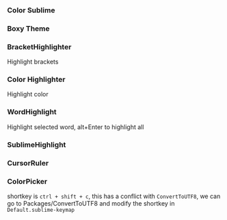 
### Color Sublime

### Boxy Theme

### BracketHighlighter
Highlight brackets

### Color Highlighter
Highlight color

### WordHighlight
Highlight selected word, alt+Enter to highlight all

### SublimeHighlight

### CursorRuler

### ColorPicker
shortkey is `ctrl + shift + c`, this has a conflict with `ConvertToUTF8`, we can go to Packages/ConvertToUTF8 and modify the shortkey in `Default.sublime-keymap`
